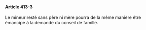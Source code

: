 #### Article 413-3

Le mineur resté sans père ni mère pourra de la même manière être émancipé à la demande du conseil de famille.

